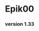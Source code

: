# Epik00
### version 1.33

<!--
**Epik00/Epik00** is a ✨ _special_ ✨ repository because its `README.md` (this file) appears on your GitHub profile.
-->

